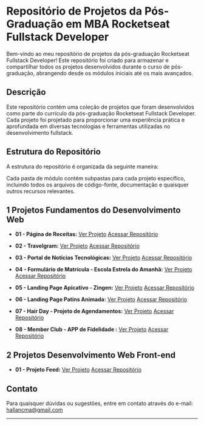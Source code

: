 # Repositório de Projetos da Pós-Graduação em MBA Rocketseat Fullstack Developer

Bem-vindo ao meu repositório de projetos da pós-graduação Rocketseat Fullstack Developer! Este repositório foi criado para armazenar e compartilhar todos os projetos desenvolvidos durante o curso de pós-graduação, abrangendo desde os módulos iniciais até os mais avançados.

## Descrição

Este repositório contém uma coleção de projetos que foram desenvolvidos como parte do currículo da pós-graduação Rocketseat Fullstack Developer. Cada projeto foi projetado para proporcionar uma experiência prática e aprofundada em diversas tecnologias e ferramentas utilizadas no desenvolvimento fullstack.

## Estrutura do Repositório

A estrutura do repositório é organizada da seguinte maneira:

Cada pasta de módulo contém subpastas para cada projeto específico, incluindo todos os arquivos de código-fonte, documentação e quaisquer outros recursos relevantes.

## 1 Projetos Fundamentos do Desenvolvimento Web

- **01 - Página de Receitas:** [Ver Projeto](https://mbaprojetopaginareceita.hallanchristian.com.br/) [Acessar Repositório](https://github.com/hallancma/mba-rockeseat-sirius-projetos-01-pagina-de-receita)

- **02 - Travelgram:** [Ver Projeto](https://travelgram.hallanchristian.com.br/)
  [Acessar Repositório](https://github.com/hallancma/mba-rockeseat-sirius-projetos-02-travelgram)

- **03 - Portal de Notícias Tecnológicas:** [Ver Projeto](https://portalnoticias.hallanchristian.com.br/)
  [Acessar Repositório](https://github.com/hallancma/mba-rockeseat-sirius-projetos-03-portal-de-noticias)

- **04 - Formulário de Matrícula - Escola Estrela do Amanhã:** [Ver Projeto](https://formulariomatricula.hallanchristian.com.br/)
  [Acessar Repositório](https://github.com/hallancma/mba-rockeseat-sirius-projetos-04-formulario-de-matricula-escola-estrela-do-amanha)

- **05 - Landing Page Apicativo - Zingen:** [Ver Projeto](https://landpageaplicativo.hallanchristian.com.br/)
  [Acessar Repositório](https://github.com/hallancma/mba-rockeseat-sirius-projetos-05-projeto-landing-page-de-aplicativo?tab=readme-ov-file)

- **06 - Landing Page Patins Animada:** [Ver Projeto](https://patinsanimada.hallanchristian.com.br/)
  [Acessar Repositório](https://github.com/hallancma/mba-rockeseat-sirius-projetos-06-projeto-landing-page-patins-animada)

- **07 - Hair Day - Projeto de Agendamentos:** [Ver Projeto](https://hairday.hallanchristian.com.br/)
 [Acessar Repositório](https://github.com/hallancma/mba-rockeseat-sirius-projetos-09-hair-day)

- **08 - Member Club - APP de Fidelidade :** [Ver Projeto](https://memberclub.hallanchristian.com.br/)
 [Acessar Repositório](https://github.com/hallancma/mba-rockeseat-sirius-projetos-10-member-club)

## 2 Projetos Desenvolvimento Web Front-end

- **01 - Projeto Feed:** [Ver Projeto](https://projetofeed.hallanchristian.com.br/) [Acessar Repositório](https://github.com/hallancma/mba-rockeseat-sirius-projetos-07-projeto-feed)

## Contato

Para quaisquer dúvidas ou sugestões, entre em contato através do e-mail: hallancma@gmail.com

---
